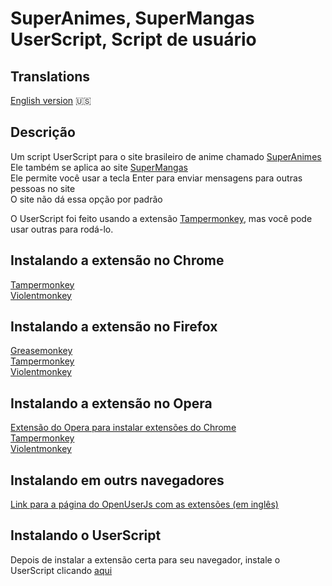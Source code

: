 # SuperAnimes, SuperMangas UserScript, Script de usuário

## Translations
[English version](./README.md) 🇺🇸

## Descrição
Um script UserScript para o site brasileiro de anime chamado [SuperAnimes](https://www.superanimes.org/)<br>
Ele também se aplica ao site [SuperMangas](https://www.supermangas.site/)<br>
Ele permite você usar a tecla Enter para enviar mensagens para outras pessoas no site<br>
O site não dá essa opção por padrão<br>

O UserScript foi feito usando a extensão [Tampermonkey](https://www.tampermonkey.net/), mas você pode usar outras para rodá-lo.

## Instalando a extensão no Chrome
[Tampermonkey](https://chrome.google.com/webstore/detail/tampermonkey/dhdgffkkebhmkfjojejmpbldmpobfkfo)<br>
[Violentmonkey](https://chrome.google.com/webstore/detail/violentmonkey/jinjaccalgkegednnccohejagnlnfdag)<br>

## Instalando a extensão no Firefox
[Greasemonkey](https://addons.mozilla.org/firefox/addon/greasemonkey/)<br>
[Tampermonkey](https://addons.mozilla.org/firefox/addon/tampermonkey/)<br>
[Violentmonkey](https://addons.mozilla.org/firefox/addon/violentmonkey/)<br>

## Instalando a extensão no Opera
[Extensão do Opera para instalar extensões do Chrome](https://addons.opera.com/en/extensions/details/install-chrome-extensions/)<br>
[Tampermonkey](https://chrome.google.com/webstore/detail/tampermonkey/dhdgffkkebhmkfjojejmpbldmpobfkfo)<br>
[Violentmonkey](https://chrome.google.com/webstore/detail/jinjaccalgkegednnccohejagnlnfdag/)<br>

## Instalando em outrs navegadores
[Link para a página do OpenUserJs com as extensões (em inglês)](https://openuserjs.org/about/Userscript-Beginners-HOWTO)<br>

## Instalando o UserScript
Depois de instalar a extensão certa para seu navegador, instale o UserScript clicando [aqui](https://github.com/stake2/sa-style/raw/master/sa-style.user.css)
